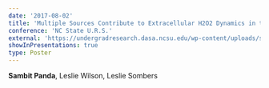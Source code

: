 ```yaml
---
date: '2017-08-02'
title: 'Multiple Sources Contribute to Extracellular H2O2 Dynamics in the Striatum'
conference: 'NC State U.R.S.'
external: 'https://undergradresearch.dasa.ncsu.edu/wp-content/uploads/sites/54/2015/10/2016-Abstract-book-FInal.pdf#page=41'
showInPresentations: true
type: Poster
---
```


**Sambit Panda**, Leslie Wilson, Leslie Sombers
